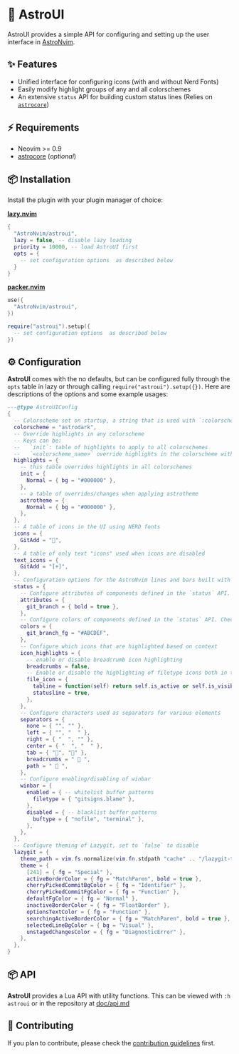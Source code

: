 # 🎨 AstroUI

AstroUI provides a simple API for configuring and setting up the user interface in [AstroNvim](https://github.com/AstroNvim/AstroNvim).

## ✨ Features

- Unified interface for configuring icons (with and without Nerd Fonts)
- Easily modify highlight groups of any and all colorschemes
- An extensive `status` API for building custom status lines (Relies on [`astrocore`][astrocore])

## ⚡️ Requirements

- Neovim >= 0.9
- [astrocore][astrocore] (_optional_)

## 📦 Installation

Install the plugin with your plugin manager of choice:

[**lazy.nvim**][lazy]

```lua
{
  "AstroNvim/astroui",
  lazy = false, -- disable lazy loading
  priority = 10000, -- load AstroUI first
  opts = {
    -- set configuration options  as described below
  }
}
```

[**packer.nvim**](https://github.com/wbthomason/packer.nvim)

```lua
use({
  "AstroNvim/astroui",
})

require("astroui").setup({
  -- set configuration options  as described below
})
```

## ⚙️ Configuration

**AstroUI** comes with the no defaults, but can be configured fully through the `opts` table in lazy or through calling `require("astroui").setup({})`. Here are descriptions of the options and some example usages:

```lua
---@type AstroUIConfig
{
  -- Colorscheme set on startup, a string that is used with `:colorscheme astrodark`
  colorscheme = "astrodark",
  -- Override highlights in any colorscheme
  -- Keys can be:
  --   `init`: table of highlights to apply to all colorschemes
  --   `<colorscheme_name>` override highlights in the colorscheme with name: `<colorscheme_name>`
  highlights = {
    -- this table overrides highlights in all colorschemes
    init = {
      Normal = { bg = "#000000" },
    },
    -- a table of overrides/changes when applying astrotheme
    astrotheme = {
      Normal = { bg = "#000000" },
    },
  },
  -- A table of icons in the UI using NERD fonts
  icons = {
    GitAdd = "",
  },
  -- A table of only text "icons" used when icons are disabled
  text_icons = {
    GitAdd = "[+]",
  },
  -- Configuration options for the AstroNvim lines and bars built with the `status` API.
  status = {
    -- Configure attributes of components defined in the `status` API. Check the AstroNvim documentation for a complete list of color names, this applies to colors that have `_fg` and/or `_bg` names with the suffix removed (ex. `git_branch_fg` as attributes from `git_branch`).
    attributes = {
      git_branch = { bold = true },
    },
    -- Configure colors of components defined in the `status` API. Check the AstroNvim documentation for a complete list of color names.
    colors = {
      git_branch_fg = "#ABCDEF",
    },
    -- Configure which icons that are highlighted based on context
    icon_highlights = {
      -- enable or disable breadcrumb icon highlighting
      breadcrumbs = false,
      -- Enable or disable the highlighting of filetype icons both in the statusline and tabline
      file_icon = {
        tabline = function(self) return self.is_active or self.is_visible end,
        statusline = true,
      },
    },
    -- Configure characters used as separators for various elements
    separators = {
      none = { "", "" },
      left = { "", "  " },
      right = { "  ", "" },
      center = { "  ", "  " },
      tab = { "", "" },
      breadcrumbs = "  ",
      path = "  ",
    },
    -- Configure enabling/disabling of winbar
    winbar = {
      enabled = { -- whitelist buffer patterns
        filetype = { "gitsigns.blame" },
      },
      disabled = { -- blacklist buffer patterns
        buftype = { "nofile", "terminal" },
      },
    },
  },
  -- Configure theming of Lazygit, set to `false` to disable
  lazygit = {
    theme_path = vim.fs.normalize(vim.fn.stdpath "cache" .. "/lazygit-theme.yml"),
    theme = {
      [241] = { fg = "Special" },
      activeBorderColor = { fg = "MatchParen", bold = true },
      cherryPickedCommitBgColor = { fg = "Identifier" },
      cherryPickedCommitFgColor = { fg = "Function" },
      defaultFgColor = { fg = "Normal" },
      inactiveBorderColor = { fg = "FloatBorder" },
      optionsTextColor = { fg = "Function" },
      searchingActiveBorderColor = { fg = "MatchParen", bold = true },
      selectedLineBgColor = { bg = "Visual" },
      unstagedChangesColor = { fg = "DiagnosticError" },
    },
  },
}
```

## 📦 API

**AstroUI** provides a Lua API with utility functions. This can be viewed with `:h astroui` or in the repository at [doc/api.md](doc/api.md)

## 🚀 Contributing

If you plan to contribute, please check the [contribution guidelines](https://github.com/AstroNvim/.github/blob/main/CONTRIBUTING.md) first.

[astrocore]: https://github.com/AstroNvim/astrocore
[lazy]: https://github.com/folke/lazy.nvim
